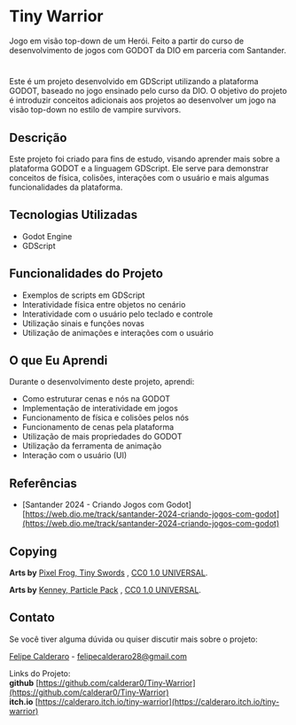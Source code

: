 # Tiny Warrior
Jogo em visão top-down de um Herói. Feito a partir do curso de desenvolvimento de jogos com GODOT da DIO em parceria com Santander.
# 
Este é um projeto desenvolvido em GDScript utilizando a plataforma GODOT, baseado no jogo ensinado pelo curso da DIO. O objetivo do projeto é introduzir conceitos adicionais aos projetos ao desenvolver um jogo na visão top-down no estilo de vampire survivors.

## Descrição

Este projeto foi criado para fins de estudo, visando aprender mais sobre a plataforma GODOT e a linguagem GDScript. Ele serve para demonstrar conceitos de física, colisões, interações com o usuário e mais algumas funcionalidades da plataforma.

## Tecnologias Utilizadas

- Godot Engine
- GDScript

## Funcionalidades do Projeto

- Exemplos de scripts em GDScript
- Interatividade física entre objetos no cenário
- Interatividade com o usuário pelo teclado e controle
- Utilização sinais e funções novas
- Utilização de animações e interações com o usuário

## O que Eu Aprendi

Durante o desenvolvimento deste projeto, aprendi:

- Como estruturar cenas e nós na GODOT
- Implementação de interatividade em jogos
- Funcionamento de física e colisões pelos nós
- Funcionamento de cenas pela plataforma
- Utilização de mais propriedades do GODOT
- Utilização da ferramenta de animação
- Interação com o usuário (UI)


## Referências

- [Santander 2024 - Criando Jogos com Godot] [https://web.dio.me/track/santander-2024-criando-jogos-com-godot](https://web.dio.me/track/santander-2024-criando-jogos-com-godot)

## Copying

**Arts by** [Pixel Frog, Tiny Swords](https://pixelfrog-assets.itch.io/tiny-swords) , [CC0 1.0 UNIVERSAL](https://creativecommons.org/publicdomain/zero/1.0/). 

**Arts by** [Kenney, Particle Pack](https://www.kenney.nl/assets/particle-pack) , [CC0 1.0 UNIVERSAL](https://creativecommons.org/publicdomain/zero/1.0/). 


## Contato

Se você tiver alguma dúvida ou quiser discutir mais sobre o projeto:

[Felipe Calderaro](https://www.linkedin.com/in/felipe-calderaro/) - felipecalderaro28@gmail.com

Links do Projeto:<br> **github** [https://github.com/calderar0/Tiny-Warrior](https://github.com/calderar0/Tiny-Warrior) <br>
**itch.io** [https://calderaro.itch.io/tiny-warrior](https://calderaro.itch.io/tiny-warrior)
